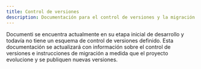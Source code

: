 ```yaml
---
title: Control de versiones
description: Documentación para el control de versiones y la migración en Documenti.
---
```


Documenti se encuentra actualmente en su etapa inicial de desarrollo y todavía no tiene un esquema de control de versiones definido. Esta documentación se actualizará con información sobre el control de versiones e instrucciones de migración a medida que el proyecto evolucione y se publiquen nuevas versiones. 


